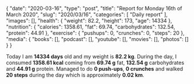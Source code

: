{
    "date": "2020-03-16",
    "type": "post",
    "title": "Report for Monday 16th of March 2020",
    "slug": "2020\/03\/16",
    "categories": [
        "Daily report"
    ],
    "images": [],
    "health": {
        "weight": 82.2,
        "height": 173,
        "age": 14334
    },
    "nutrition": {
        "calories": 1358.61,
        "fat": 69.74,
        "carbohydrates": 132.54,
        "protein": 44.91
    },
    "exercise": {
        "pushups": 0,
        "crunches": 0,
        "steps": 20
    },
    "media": {
        "books": [],
        "podcast": [],
        "youtube": [],
        "movies": [],
        "photos": []
    }
}

Today I am <strong>14334 days</strong> old and my weight is <strong>82.2 kg</strong>. During the day, I consumed <strong>1358.61 kcal</strong> coming from <strong>69.74 g</strong> fat, <strong>132.54 g</strong> carbohydrates and <strong>44.91 g</strong> protein. Managed to do <strong>0 push-ups</strong>, <strong>0 crunches</strong> and walked <strong>20 steps</strong> during the day which is approximately <strong>0.02 km</strong>.